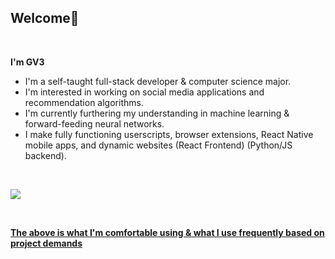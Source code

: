 <h2 align="left">Welcome👋</h2><br/>

<div align="left">

<p><strong>I'm GV3</strong></p>
<ul>
  <li>I'm a self-taught full-stack developer & computer science major.</li>
  <li>I'm interested in working on social media applications and recommendation algorithms.</li>
  <li>I'm currently furthering my understanding in machine learning & forward-feeding neural networks.</li>
  <li>I make fully functioning userscripts, browser extensions, React Native mobile apps, and dynamic websites (React Frontend) (Python/JS backend).</li>
</ul><br/>

<p align="left">
<a href="#"><img href="#" src="https://skillicons.dev/icons?i=python,typescript,js,express,nodejs,aws,figma,firebase,flask,git,heroku,mongodb,mysql,react,redis,tailwind,tensorflow,npm,svelte&perline=10" /> 
</p>
<br/>
<p><strong>The above is what I'm comfortable using & what I use frequently based on project demands</strong></p>
</div>
